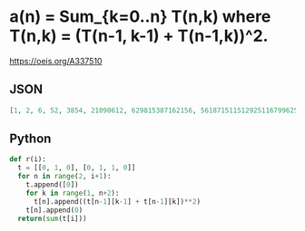 # a\(n\) \= Sum\_\{k\=0\.\.n\} T\(n,k\) where T\(n,k\) \= \(T\(n\-1, k\-1\) \+ T\(n\-1,k\)\)^2\.
https://oeis.org/A337510
## JSON
```JSON
[1, 2, 6, 52, 3854, 21090612, 629815387162156, 561871511512925116799625359336, 446575758106416254441837050759254156476271759098752411181598]
```
## Python
```Python
def r(i):
  t = [[0, 1, 0], [0, 1, 1, 0]]
  for n in range(2, i+1):
    t.append([0])
    for k in range(1, n+2):
      t[n].append((t[n-1][k-1] + t[n-1][k])**2)
    t[n].append(0)
  return(sum(t[i]))
```
